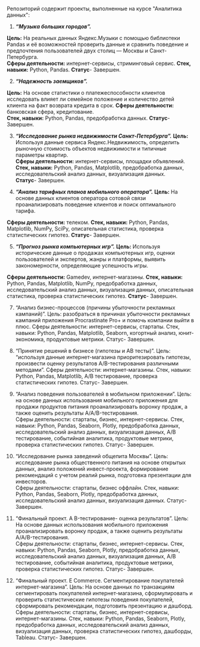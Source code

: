 Репозиторий содержит проекты, выполненные  на курсе "Аналитика данных":

1. ***“Музыка больших городов”.***
  
  **Цель:**  На реальных данных Яндекс.Музыки c помощью библиотеки Pandas и её возможностей проверить данные и сравнить поведение и предпочтения пользователей двух столиц — Москвы и Санкт-Петербурга.  
**Сферы деятельности:**  интернет-сервисы,  стриминговый сервис. 
**Стек, навыки:**  Python, Pandas. 
**Статус**- Завершен.    
  
2. ***“Надежность заемщиков”.*** 

**Цель:**  На основе статистики о платежеспособности клиентов исследовать влияет ли семейное положение и количество детей клиента на факт возврата кредита в срок.
**Сферы деятельности:**  банковская сфера, кредитование.  
**Стек, навыки:**  Python, Pandas,  предобработка данных. 
**Статус**- Завершен.  


3.  ***“Исследование рынка недвижимости Санкт-Петербурга”.***
**Цель:**  Используя данные сервиса Яндекс.Недвижимость, определить рыночную стоимость объектов недвижимости и типичные параметры квартир.  
**Сферы деятельности:**  интернет-сервисы, площадки объявлений.    
**Стек, навыки:**  Python, Pandas, Matplotlib, предобработка данных, исследовательский анализ данных, визуализация данных.   
**Статус**- Завершен. 



4.  ***“Анализ тарифных планов мобильного оператора”.***
  **Цель:**  На основе данных клиентов оператора сотовой связи проанализировать поведение клиентов и поиск оптимального тарифа.
  
 **Сферы деятельности:**  телеком.
 **Стек, навыки:**  Python, Pandas, Matplotlib, NumPy, SciPy, описательная статистика, проверка статистических гипотез.
 **Статус**- Завершен.


5. ***“Прогноз рынка компьютерных игр”.***
  **Цель:**  Используя исторические данные о продажах компьютерных игр, оценки пользователей и экспертов, жанры и платформы, выявить закономерности, определяющие успешность игры.
  
**Сферы деятельности:**  Gamedev, интернет-магазины.
**Стек, навыки:**  Python, Pandas, Matplotlib, NumPy,  предобработка данных, исследовательский анализ данных, визуализация данных, описательная статистика, проверка статистических гипотез.
**Статус**- Завершен.


7.  “Анализ бизнес-процессов (причины убыточности рекламных кампаний)”.
  Цель: разобраться в причинах убыточности рекламных кампаний  приложения  Procrastinate Pro+  и помочь компании выйти в плюс.
	Сферы деятельности:  интернет-сервисы, стартапы.
  Стек, навыки:  Python, Pandas, Matplotlib, Seaborn, когортный анализ, юнит-экономика, продуктовые метрики.
	Статус- Завершен.


9.  “Принятие решений в бизнесе (гипотезы и АВ тесты)”.
  Цель: “используя данные интернет-магазина приоритезировать гипотезы, произвести оценку результатов A/B-тестирования различными методами”.
	Сферы деятельности: интернет-магазины.
  Стек, навыки:  Python, Pandas, Matplotlib, А/В тестирование,  проверка статистических гипотез. 
	Статус- Завершен.


10.  “Анализ поведения пользователей в мобильном приложении”.
  Цель: на основе данных использования мобильного приложения для продажи продуктов питания проанализировать воронку продаж, а также оценить результаты A/A/B-тестирования.  
	Сферы деятельности:  стартапы, бизнес, интернет-сервисы.
  Стек, навыки:  Python, Pandas, Seaborn, Plotly, предобработка данных, исследовательский анализ данных, визуализация данных, А/В тестирование, событийная аналитика, продуктовые метрики, проверка статистических гипотез.
	Статус- Завершен.


11.  “Исследование рынка заведений общепита Москвы”.
  Цель: исследование рынка общественного питания на основе открытых данных, анализ положений инвест-проекта, формирование рекомендаций с учетом реалий рынка,   подготовка презентации для инвесторов.  
	Сферы деятельности:  стартапы, бизнес оффлайн.
  Стек, навыки:  Python, Pandas, Seaborn, Plotly, предобработка данных, исследовательский анализ данных, визуализация данных.
	Статус- Завершен.

12. “Финальный проект.  A B-тестирование- оценка результатов”.
  Цель:  На основе данных использования мобильного приложения проанализировать воронку продаж, а также оценить результаты A/A/B-тестирования.  
	Сферы деятельности:  стартапы, бизнес, интернет-сервисы.
  Стек, навыки:  Python, Pandas, Seaborn, Plotly, предобработка данных, исследовательский анализ данных, визуализация данных, А/В тестирование, событийная аналитика, продуктовые метрики, проверка статистических гипотез.
	Статус- Завершен.


13. “Финальный проект.  E Commerce. Сегментирование покупателей интернет-магазина”.
  Цель:  На основе данных по транзакциям   сегментировать покупателей  интернет-магазина,  сформулировать и проверить статистические гипотезы поведения покупателей,  сформировать рекомендации, подготовить презентацию и дашборд. 
	Сферы деятельности:  стартапы, бизнес, интернет-сервисы, интернет-магазины.
  Стек, навыки:  Python, Pandas, Seaborn, Plotly, предобработка данных, исследовательский анализ данных, визуализация данных, проверка статистических гипотез, дашборды, Tableau.
	Статус- Завершен.


